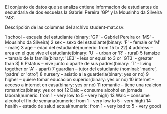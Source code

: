 El conjunto de datos que se analiza cntiene informacion de estudiantes de secundaria de dos escuelas la Gabriel Pereira 'GP' y la Mousinho da Silveira 'MS'.

Descripción de las columnas del archivo student-mat.csv:

1 school – escuela del estudiante (binary: 'GP' - Gabriel Pereira or 'MS' - Mousinho da Silveira) 
2 sex – sexo del estudiante(binary: 'F' - female or 'M' - male) 
3 age – edad del estudiante(numeric: from 15 to 22) 
4 address – area en el que vive el estudiante(binary: 'U' - urban or 'R' - rural) 
5 famsize – tamalo de la familia(binary: 'LE3' - less or equal to 3 or 'GT3' - greater than 3) 
6 Pstatus – vive junto o aparte de sus padres(binary: 'T' - living together or 'A' - apart) 
7 guardian – tutor del estudiante (nominal: 'madre', 'padre' or 'otro') 
8 nursery – asistio a la guarderia(binary: yes or no) 
9 higher – quiere tomar educacion superior(binary: yes or no) 
10 internet – acceso a internet en casa(binary: yes or no) 
11 romantic – tiene una realcion romantica(binary: yes or no) 
12 Dalc – consume alcohol en jornada laboral(numeric: from 1 - very low to 5 - very high) 
13 Walc – consume alcohol el fin de semana(numeric: from 1 - very low to 5 - very high) 
14 health – estado de salud actual(numeric: from 1 - very bad to 5 - very good) 

